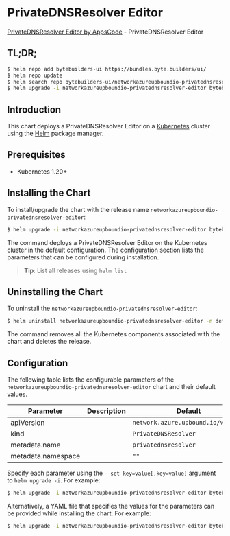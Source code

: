 # PrivateDNSResolver Editor

[PrivateDNSResolver Editor by AppsCode](https://byte.builders) - PrivateDNSResolver Editor

## TL;DR;

```bash
$ helm repo add bytebuilders-ui https://bundles.byte.builders/ui/
$ helm repo update
$ helm search repo bytebuilders-ui/networkazureupboundio-privatednsresolver-editor --version=v0.4.18
$ helm upgrade -i networkazureupboundio-privatednsresolver-editor bytebuilders-ui/networkazureupboundio-privatednsresolver-editor -n default --create-namespace --version=v0.4.18
```

## Introduction

This chart deploys a PrivateDNSResolver Editor on a [Kubernetes](http://kubernetes.io) cluster using the [Helm](https://helm.sh) package manager.

## Prerequisites

- Kubernetes 1.20+

## Installing the Chart

To install/upgrade the chart with the release name `networkazureupboundio-privatednsresolver-editor`:

```bash
$ helm upgrade -i networkazureupboundio-privatednsresolver-editor bytebuilders-ui/networkazureupboundio-privatednsresolver-editor -n default --create-namespace --version=v0.4.18
```

The command deploys a PrivateDNSResolver Editor on the Kubernetes cluster in the default configuration. The [configuration](#configuration) section lists the parameters that can be configured during installation.

> **Tip**: List all releases using `helm list`

## Uninstalling the Chart

To uninstall the `networkazureupboundio-privatednsresolver-editor`:

```bash
$ helm uninstall networkazureupboundio-privatednsresolver-editor -n default
```

The command removes all the Kubernetes components associated with the chart and deletes the release.

## Configuration

The following table lists the configurable parameters of the `networkazureupboundio-privatednsresolver-editor` chart and their default values.

|     Parameter      | Description |                    Default                    |
|--------------------|-------------|-----------------------------------------------|
| apiVersion         |             | <code>network.azure.upbound.io/v1beta1</code> |
| kind               |             | <code>PrivateDNSResolver</code>               |
| metadata.name      |             | <code>privatednsresolver</code>               |
| metadata.namespace |             | <code>""</code>                               |


Specify each parameter using the `--set key=value[,key=value]` argument to `helm upgrade -i`. For example:

```bash
$ helm upgrade -i networkazureupboundio-privatednsresolver-editor bytebuilders-ui/networkazureupboundio-privatednsresolver-editor -n default --create-namespace --version=v0.4.18 --set apiVersion=network.azure.upbound.io/v1beta1
```

Alternatively, a YAML file that specifies the values for the parameters can be provided while
installing the chart. For example:

```bash
$ helm upgrade -i networkazureupboundio-privatednsresolver-editor bytebuilders-ui/networkazureupboundio-privatednsresolver-editor -n default --create-namespace --version=v0.4.18 --values values.yaml
```
